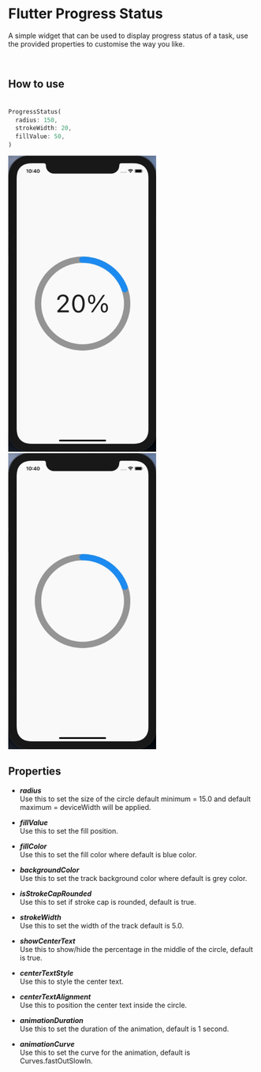 # Flutter Progress Status
A simple widget that can be used to display progress status of a task, use the provided properties to customise the way you like.

<br>

## How to use
```dart

ProgressStatus(
  radius: 150,
  strokeWidth: 20,
  fillValue: 50,
)

```

<img src="https://raw.githubusercontent.com/zeshanghayoomi/flutter_progress_status/master/repo_assets/simulator1.gif" width="300" height="600">

<br>

<img src="https://raw.githubusercontent.com/zeshanghayoomi/flutter_progress_status/master/repo_assets/simulator2.gif" width="300" height="600">

## Properties

* ***radius***<br>Use this to set the size of the circle default minimum = 15.0 and default maximum = deviceWidth will be applied.

* ***fillValue***<br>Use this to set the fill position.

* ***fillColor***<br>Use this to set the fill color where default is blue color.

* ***backgroundColor***<br>Use this to set the track background color where default is grey color.

* ***isStrokeCapRounded***<br>Use this to set if stroke cap is rounded, default is true.

* ***strokeWidth***<br>Use this to set the width of the track default is 5.0.

* ***showCenterText***<br>Use this to show/hide the percentage in the middle of the circle, default is true.

* ***centerTextStyle***<br>Use this to style the center text.

* ***centerTextAlignment***<br>Use this to position the center text inside the circle.

* ***animationDuration***<br>Use this to set the duration of the animation, default is 1 second.

* ***animationCurve***<br>Use this to set the curve for the animation, default is Curves.fastOutSlowIn.